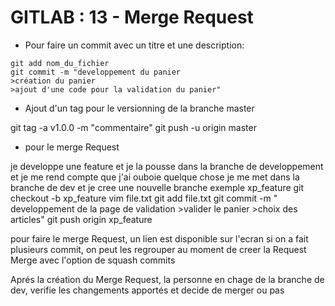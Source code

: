 # GITLAB : 13 - Merge Request

* Pour faire un commit avec un titre et une description:

```
git add nom_du_fichier
git commit -m "developpement du panier
>création du panier
>ajout d'une code pour la validation du panier"

````

* Ajout d'un tag pour le versionning de la branche master 

git tag -a v1.0.0 -m "commentaire"
git push -u origin master


* pour le merge Request

je developpe une feature et je la pousse dans la branche de developpement
  et je me rend compte que j'ai ouboie quelque chose
    je me met dans la branche de dev et je cree une nouvelle branche exemple xp_feature
	   git checkout -b xp_feature
	     vim file.txt
		 git add file.txt
		 git commit -m " developpement de la page de validation
		 >valider le panier
		 >choix des articles"
		 git push origin xp_feature
	   
pour faire le merge Request, un lien est disponible sur l'ecran
si on a fait plusieurs commit, on  peut les regrouper au moment de creer la Request Merge avec l'option de squash commits

Aprés la création du Merge Request, la personne en chage de la branche de dev, verifie les changements apportés et decide de merger ou pas
